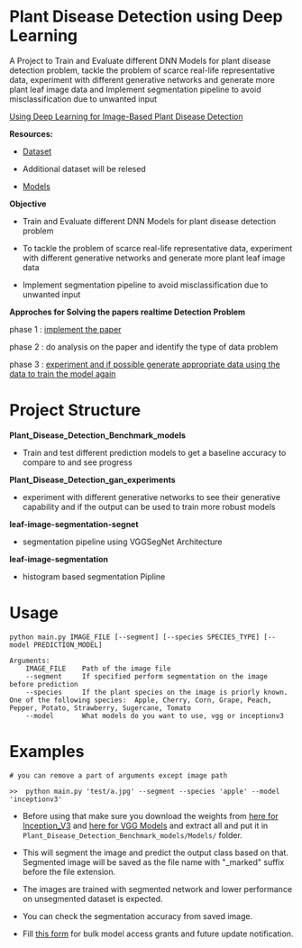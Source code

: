 # Plant Disease Detection using Deep Learning
A Project to  Train and Evaluate different DNN Models for plant disease detection problem, tackle the problem of scarce real-life representative data, experiment with different generative networks and generate more plant leaf image data and  Implement segmentation pipeline to avoid misclassification due to unwanted input 

[Using Deep Learning for Image-Based Plant Disease Detection](https://arxiv.org/pdf/1604.03169.pdf) 



**Resources:**
- [Dataset](https://github.com/spMohanty/PlantVillage-Dataset)

- Additional dataset will be relesed 

- [Models](https://gitlab.com/Israel777/Plant_Disease_Detection_models)



**Objective**

- Train and Evaluate different DNN Models for plant disease detection problem

- To tackle the problem of scarce real-life representative data, experiment with different generative networks and generate more plant leaf image data

- Implement segmentation pipeline to avoid misclassification due to unwanted input 



**Approches for Solving the papers realtime Detection Problem**

phase 1 : [implement the paper](https://github.com/singnet/plant-disease-experiments/tree/master/Plant_Disease_Detection_Benchmark_models) 

phase 2 : do analysis on the paper and identify the type of data problem 

phase 3 : [experiment and if possible generate appropriate data
		  using the data to train the model again](https://github.com/singnet/plant_disease_experements/tree/master/Plant_Disease_Detection_gan_experimants)


# Project Structure

**Plant_Disease_Detection_Benchmark_models**

- Train and test different prediction models to get a baseline accuracy to compare to and see progress

**Plant_Disease_Detection_gan_experiments**

- experiment with different generative networks to see their generative capability and if the output can be used to train more robust models

**leaf-image-segmentation-segnet**

- segmentation pipeline using VGGSegNet Architecture

**leaf-image-segmentation**

- histogram based segmentation Pipline 





# Usage

	python main.py IMAGE_FILE [--segment] [--species SPECIES_TYPE] [--model PREDICTION_MODEL]

	Arguments:
		IMAGE_FILE    Path of the image file
		--segment     If specified perform segmentation on the image before prediction
		--species     If the plant species on the image is priorly known. One of the following species:  Apple, Cherry, Corn, Grape, Peach, Pepper, Potato, Strawberry, Sugercane, Tomato
		--model       What models do you want to use, vgg or inceptionv3



# Examples

	# you can remove a part of arguments except image path
	
	>>  python main.py 'test/a.jpg' --segment --species 'apple' --model 'inceptionv3'
	   

- Before using that make sure you download the weights from   [here for Inception_V3](https://drive.google.com/file/d/1PZ0SUyGbcKJidNcSfwKsnhR23O2PBl78/view?usp=sharing) and  [here for VGG Models](https://drive.google.com/file/d/1AufdWYl-TfeicAmaweq6Gd8q3--vuBfA/view?usp=sharing)  and extract all and put it in `Plant_Disease_Detection_Benchmark_models/Models/` folder. 
		
- This will segment the image and predict the output class based on that. Segmented image will be saved as the file name with "_marked" suffix before the file extension.


- The images are trained with segmented network and lower performance on unsegmented dataset is expected.

- You can check the segmentation accuracy from saved image.


- Fill [this form](https://goo.gl/forms/ceQNkEimLL8NN1sF2) for bulk model access grants and future update notification.

